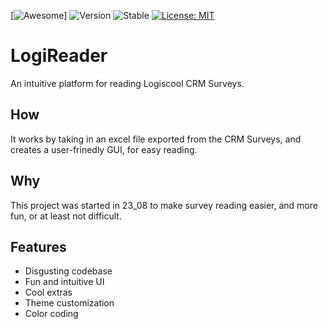 [![Awesome]([_static/awesome.png](https://cdn.jsdelivr.net/gh/sindresorhus/awesome@d7305f38d29fed78fa85652e3a63e154dd8e8829/media/badge.svg))]
![Version](https://img.shields.io/badge/Version-0.1.0-blue.svg?cacheSeconds=2592000)
![Stable](https://img.shields.io/badge/Unreleased-yellow.svg?cacheSeconds=2592000)
[![License: MIT](https://img.shields.io/badge/License-MIT-yellow.svg)](https://github.com/AdyStudios/LogiReader/blob/main/LICENSE)

# LogiReader
An intuitive platform for reading Logiscool CRM Surveys.

## How
It works by taking in an excel file exported from the CRM Surveys, and creates a user-frinedly GUI, for easy reading.

## Why
This project was started in 23_08 to make survey reading easier, and more fun, or at least not difficult.

## Features
- Disgusting codebase
- Fun and intuitive UI
- Cool extras
- Theme customization
- Color coding
